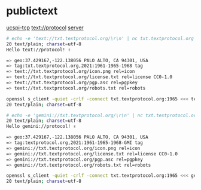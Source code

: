 # publictext
[ucspi-tcp](http://cr.yp.to/ucspi-tcp.html "UNIX Client-Server Program Interface for TCP") [text://protocol](https://textprotocol.org "TEXT://PROTOCOL") [server](http://cr.yp.to/ucspi-tcp/tcpserver.html "tcpserver")

```bash
# echo -e 'text://txt.textprotocol.org/\r\n' | nc txt.textprotocol.org 1961
20 text/plain; charset=utf-8
Hello text://protocol! ✌︎

=> geo:37.429167,-122.138056 PALO ALTO, CA 94301, USA
=> tag:txt.textprotocol.org,2021:1961-1965-1968 tag
=> text://txt.textprotocol.org/icon.png rel=icon
=> text://txt.textprotocol.org/license.txt rel=license CC0-1.0
=> text://txt.textprotocol.org/pgp.asc rel=pgpkey
=> text://txt.textprotocol.org/robots.txt rel=robots
```

```bash
openssl s_client -quiet -crlf -connect txt.textprotocol.org:1965 <<< text://txt.textprotocol.org/ 2>/dev/null | head -1
20 text/plain; charset=utf-8
```

```bash
# echo -e 'gemini://txt.textprotocol.org/\r\n' | nc txt.textprotocol.org 1961
20 text/plain; charset=utf-8
Hello gemini://protocol! ✌︎

=> geo:37.429167,-122.138056 PALO ALTO, CA 94301, USA
=> tag:textprotocol.org,2021:1961-1965-1968-GMI tag
=> gemini://txt.textprotocol.org/icon.png rel=icon
=> gemini://txt.textprotocol.org/license.txt rel=license CC0-1.0
=> gemini://txt.textprotocol.org/pgp.asc rel=pgpkey
=> gemini://txt.textprotocol.org/robots.txt rel=robots
```

```bash
openssl s_client -quiet -crlf -connect txt.textprotocol.org:1965 <<< gemini://txt.textprotocol.org/ 2>/dev/null | head -1
20 text/plain; charset=utf-8
```
